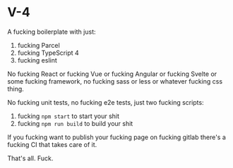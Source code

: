 # V-4

A fucking boilerplate with just:

1. fucking Parcel
2. fucking TypeScript 4
3. fucking eslint

No fucking React or fucking Vue or fucking Angular or fucking Svelte or some fucking framework, no fucking sass or less or whatever fucking css thing.

No fucking unit tests, no fucking e2e tests, just two fucking scripts:

1. fucking `npm start` to start your shit
2. fucking `npm run build` to build your shit

If you fucking want to publish your fucking page on fucking gitlab there's a fucking CI that takes care of it.

That's all. Fuck.
